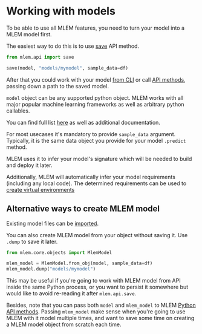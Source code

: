 # Working with models

To be able to use all MLEM features, you need to turn your model into a MLEM
model first.

The easiest way to do this is to use [save](/doc/api-reference/save) API method.

```py
from mlem.api import save

save(model, "models/mymodel", sample_data=df)
```

After that you could work with your model [from CLI](/doc/command-reference) or
call [API methods](/doc/api-reference), passing down a path to the saved model.

`model` object can be any supported python object. MLEM works with all major
popular machine learning frameworks as well as arbitrary python callables.

You can find full list [here](/doc/object-reference/model) as well as additional
documentation.

For most usecases it's mandatory to provide `sample_data` argument. Typically,
it is the same data object you provide for your model `.predict` method.

MLEM uses it to infer your model's signature which will be needed to build and
deploy it later.

Additionally, MLEM will automatically infer your model requirements (including
any local code). The determined requirements can be used to
[create virtual environments](/doc/user-guide/building/requirements)

## Alternative ways to create MLEM model

Existing model files can be [imported](/doc/user-guide/importing).

You can also create MLEM model from your object without saving it. Use `.dump`
to save it later.

```py
from mlem.core.objects import MlemModel

mlem_model = MlemModel.from_obj(model, sample_data=df)
mlem_model.dump("models/mymodel")
```

This may be useful if you're going to work with MLEM model from API inside the
same Python process, or you want to persist it somewhere but would like to avoid
re-reading it after `mlem.api.save`.

Besides, note that you can pass both `model` and `mlem_model` to MLEM
[Python API methods](/doc/api-reference). Passing `mlem_model` make sense when
you're going to use MLEM with it model multiple times, and want to save some
time on creating a MLEM model object from scratch each time.
